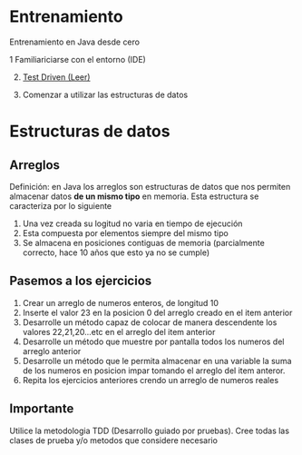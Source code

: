 # Entrenamiento
Entrenamiento en Java desde cero

1 Familiariciarse con el entorno (IDE)

2. [Test Driven (Leer)](https://es.wikipedia.org/wiki/Desarrollo_guiado_por_pruebas)

3. Comenzar a utilizar las estructuras de datos

# Estructuras de datos

## Arreglos

Definición: en Java los arreglos son estructuras de datos que nos permiten almacenar datos **de un mismo tipo** en memoria. Esta estructura se caracteriza por lo siguiente
1. Una vez creada su logitud no varia en tiempo de ejecución
2. Esta compuesta por elementos siempre del mismo tipo
3. Se almacena en posiciones contiguas de memoria (parcialmente correcto, hace 10 años que esto ya no se cumple)

## Pasemos a los ejercicios

1. Crear un arreglo de numeros enteros, de longitud 10
2. Inserte el valor 23 en la posicion 0 del arreglo creado en el item anterior
3. Desarrolle un método capaz de colocar de manera descendente los valores 22,21,20...etc en el arreglo del item anterior
4. Desarrolle un método que muestre por pantalla todos los numeros del arreglo anterior
5. Desarrolle un método que le permita almacenar en una variable la suma de los numeros en posicion impar tomando el arreglo del item anteror.
7. Repita los ejercicios anteriores crendo un arreglo de numeros reales

## Importante

Utilice la metodologia TDD (Desarrollo guiado por pruebas). Cree todas las clases de prueba y/o metodos que considere necesario

